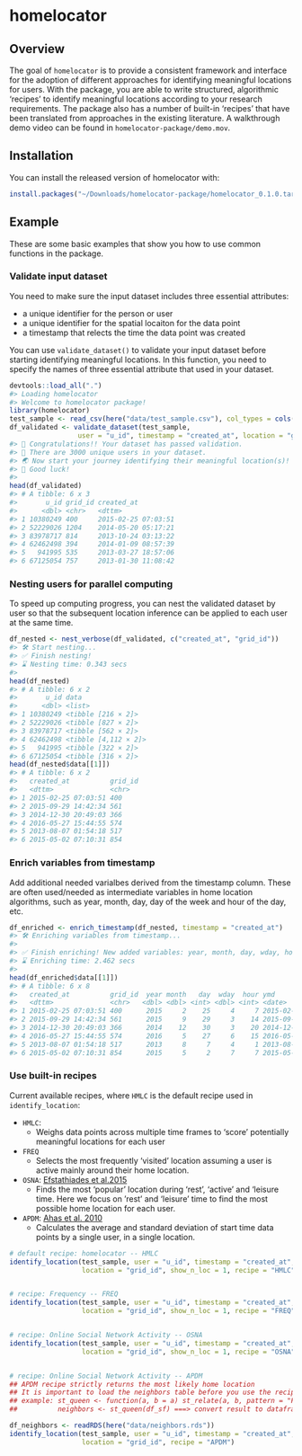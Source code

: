 
# homelocator

<!-- badges: start -->

<!-- badges: end -->

## Overview

The goal of `homelocator` is to provide a consistent framework and
interface for the adoption of different approaches for identifying
meaningful locations for users. With the package, you are able to write
structured, algorithmic ‘recipes’ to identify meaningful locations
according to your research requirements. The package also has a number
of built-in ‘recipes’ that have been translated from approaches in the
existing literature. A walkthrough demo video can be found in
`homelocator-package/demo.mov`.

## Installation

You can install the released version of homelocator with:

``` r
install.packages("~/Downloads/homelocator-package/homelocator_0.1.0.tar.gz", repos=NULL, type="source")
```

## Example

These are some basic examples that show you how to use common functions
in the package.

### Validate input dataset

You need to make sure the input dataset includes three essential
attributes:

  - a unique identifier for the person or user
  - a unique identifier for the spatial locaiton for the data point
  - a timestamp that relects the time the data point was created

You can use `validate_dataset()` to validate your input dataset before
starting identifying meaningful locations. In this function, you need to
specify the names of three essential attribute that used in your
dataset.

``` r
devtools::load_all(".")
#> Loading homelocator
#> Welcome to homelocator package!
library(homelocator)
test_sample <- read_csv(here("data/test_sample.csv"), col_types = cols(grid_id = col_character()))
df_validated <- validate_dataset(test_sample, 
                 user = "u_id", timestamp = "created_at", location = "grid_id")
#> 🎉 Congratulations!! Your dataset has passed validation.
#> 👤 There are 3000 unique users in your dataset.
#> 🌏 Now start your journey identifying their meaningful location(s)!
#> 👏 Good luck!
#> 
head(df_validated)
#> # A tibble: 6 x 3
#>       u_id grid_id created_at         
#>      <dbl> <chr>   <dttm>             
#> 1 10380249 400     2015-02-25 07:03:51
#> 2 52229026 1204    2014-05-20 05:17:21
#> 3 83978717 814     2013-10-24 03:13:22
#> 4 62462498 394     2014-01-09 08:57:39
#> 5   941995 535     2013-03-27 18:57:06
#> 6 67125054 757     2013-01-30 11:08:42
```

### Nesting users for parallel computing

To speed up computing progress, you can nest the validated dataset by
user so that the subsequent location inference can be applied to each
user at the same time.

``` r
df_nested <- nest_verbose(df_validated, c("created_at", "grid_id"))
#> 🛠 Start nesting...
#> ✅ Finish nesting!
#> ⌛ Nesting time: 0.343 secs
#> 
head(df_nested)
#> # A tibble: 6 x 2
#>       u_id data                
#>      <dbl> <list>              
#> 1 10380249 <tibble [216 × 2]>  
#> 2 52229026 <tibble [827 × 2]>  
#> 3 83978717 <tibble [562 × 2]>  
#> 4 62462498 <tibble [4,112 × 2]>
#> 5   941995 <tibble [322 × 2]>  
#> 6 67125054 <tibble [316 × 2]>
head(df_nested$data[[1]])
#> # A tibble: 6 x 2
#>   created_at          grid_id
#>   <dttm>              <chr>  
#> 1 2015-02-25 07:03:51 400    
#> 2 2015-09-29 14:42:34 561    
#> 3 2014-12-30 20:49:03 366    
#> 4 2016-05-27 15:44:55 574    
#> 5 2013-08-07 01:54:18 517    
#> 6 2015-05-02 07:10:31 854
```

### Enrich variables from timestamp

Add additional needed varialbes derived from the timestamp column. These
are often used/needed as intermediate variables in home location
algorithms, such as year, month, day, day of the week and hour of the
day, etc.

``` r
df_enriched <- enrich_timestamp(df_nested, timestamp = "created_at")
#> 🛠 Enriching variables from timestamp...
#> 
#> ✅ Finish enriching! New added variables: year, month, day, wday, hour, ymd.
#> ⌛ Enriching time: 2.462 secs
#> 
head(df_enriched$data[[1]])
#> # A tibble: 6 x 8
#>   created_at          grid_id  year month   day  wday  hour ymd       
#>   <dttm>              <chr>   <dbl> <dbl> <int> <dbl> <int> <date>    
#> 1 2015-02-25 07:03:51 400      2015     2    25     4     7 2015-02-25
#> 2 2015-09-29 14:42:34 561      2015     9    29     3    14 2015-09-29
#> 3 2014-12-30 20:49:03 366      2014    12    30     3    20 2014-12-31
#> 4 2016-05-27 15:44:55 574      2016     5    27     6    15 2016-05-27
#> 5 2013-08-07 01:54:18 517      2013     8     7     4     1 2013-08-07
#> 6 2015-05-02 07:10:31 854      2015     5     2     7     7 2015-05-02
```

### Use built-in recipes

Current available recipes, where `HMLC` is the default recipe used in
`identify_location`:

  - `HMLC`:
      - Weighs data points across multiple time frames to ‘score’
        potentially meaningful locations for each user
  - `FREQ`
      - Selects the most frequently ‘visited’ location assuming a user
        is active mainly around their home location.
  - `OSNA`: [Efstathiades et
    al.2015](https://www.researchgate.net/publication/279884727_Identification_of_Key_Locations_based_on_Online_Social_Network_Activity)
      - Finds the most ‘popular’ location during ‘rest’, ‘active’ and
        ‘leisure time. Here we focus on ’rest’ and ‘leisure’ time to
        find the most possible home location for each user.
  - `APDM`: [Ahas et
    al. 2010](https://www.researchgate.net/publication/233197970_Using_Mobile_Positioning_Data_to_Model_Locations_Meaningful_to_Users_of_Mobile_Phones)
      - Calculates the average and standard deviation of start time data
        points by a single user, in a single location.

<!-- end list -->

``` r
# default recipe: homelocator -- HMLC
identify_location(test_sample, user = "u_id", timestamp = "created_at", 
                  location = "grid_id", show_n_loc = 1, recipe = "HMLC")


# recipe: Frequency -- FREQ
identify_location(test_sample, user = "u_id", timestamp = "created_at", 
                  location = "grid_id", show_n_loc = 1, recipe = "FREQ")


# recipe: Online Social Network Activity -- OSNA
identify_location(test_sample, user = "u_id", timestamp = "created_at", 
                  location = "grid_id", show_n_loc = 1, recipe = "OSNA")


# recipe: Online Social Network Activity -- APDM
## APDM recipe strictly returns the most likely home location
## It is important to load the neighbors table before you use the recipe!!
## example: st_queen <- function(a, b = a) st_relate(a, b, pattern = "F***T****")
##          neighbors <- st_queen(df_sf) ===> convert result to dataframe 

df_neighbors <- readRDS(here("data/neighbors.rds"))
identify_location(test_sample, user = "u_id", timestamp = "created_at", 
                  location = "grid_id", recipe = "APDM")
```
